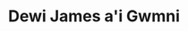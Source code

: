 ---
title: "Dewi James a'i Gwmni"
url: /castell-newydd-emlyn-newcastle-emlyn/dewi-james-ai-gwmni/
shop: Metzgerei
---